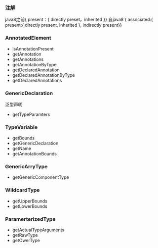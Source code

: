 ### 注解
java8之前{ present：{ directly preset，inherited }}
自java8 { associated:{ present:{ directly present, inherited }, indirectly present}}

### AnnotatedElement
-   isAnnotationPresent
-   getAnnotation
-   getAnnotations
-   getAnnotationByType
-   getDeclaredAnnotation
-   getDeclaredAnnotationByType
-   getDeclaredAnnotations
### GenericDeclaration
泛型声明
-   getTypeParamters
### TypeVariable
-   getBounds
-   getGenericDeclaration
-   getName
-   getAnnotationBounds
### GenericArryType
-   getGenericComponentType
### WildcardType
-   getUpperBounds
-   getLowerBounds
### ParamerterizedType
-   getActualTypeArguments
-   getRawType
-   getOwerType
